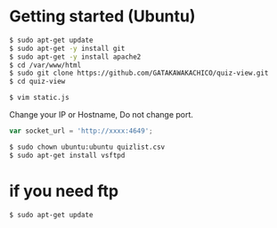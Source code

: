 # Getting started (Ubuntu)

```bash
$ sudo apt-get update
$ sudo apt-get -y install git
$ sudo apt-get -y install apache2 
$ cd /var/www/html
$ sudo git clone https://github.com/GATAKAWAKACHICO/quiz-view.git
$ cd quiz-view
```

```bash
$ vim static.js
```

Change your IP or Hostname, Do not change port.
```js
var socket_url = 'http://xxxx:4649';
```

```bash
$ sudo chown ubuntu:ubuntu quizlist.csv
$ sudo apt-get install vsftpd
```

# if you need ftp
```bash
$ sudo apt-get update
```
